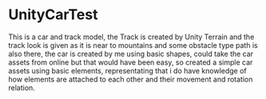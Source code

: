 # UnityCarTest
This is a car and track model, the Track is created by Unity Terrain and the track look is given as it is near to mountains and some obstacle type path is also there, the car is created by me using basic shapes, could take the car assets from online but that would have been easy, so created a simple car assets using basic elements, representating that i do have knowledge of how elements are attached to each other and their movement and rotation relation.
